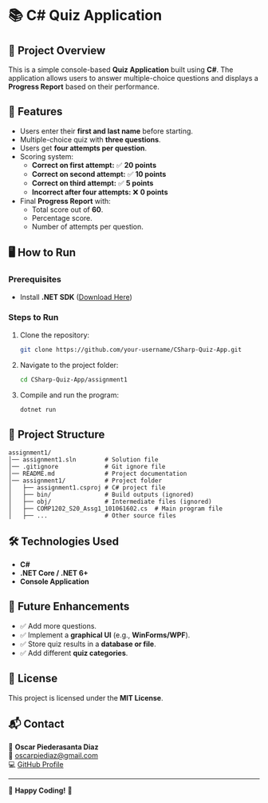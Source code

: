 # 📚 C# Quiz Application

## 📝 Project Overview
This is a simple console-based **Quiz Application** built using **C#**. The application allows users to answer multiple-choice questions and displays a **Progress Report** based on their performance.

## 🚀 Features
- Users enter their **first and last name** before starting.
- Multiple-choice quiz with **three questions**.
- Users get **four attempts per question**.
- Scoring system:
  - **Correct on first attempt:** ✅ **20 points**
  - **Correct on second attempt:** ✅ **10 points**
  - **Correct on third attempt:** ✅ **5 points**
  - **Incorrect after four attempts:** ❌ **0 points**
- Final **Progress Report** with:
  - Total score out of **60**.
  - Percentage score.
  - Number of attempts per question.

## 🖥️ How to Run
### **Prerequisites**
- Install **.NET SDK** ([Download Here](https://dotnet.microsoft.com/en-us/download))

### **Steps to Run**
1. Clone the repository:
   ```sh
   git clone https://github.com/your-username/CSharp-Quiz-App.git
   ```
2. Navigate to the project folder:
   ```sh
   cd CSharp-Quiz-App/assignment1
   ```
3. Compile and run the program:
   ```sh
   dotnet run
   ```

## 📂 Project Structure
```
assignment1/
│── assignment1.sln        # Solution file
│── .gitignore             # Git ignore file
│── README.md              # Project documentation
│── assignment1/           # Project folder
│   ├── assignment1.csproj # C# project file
│   ├── bin/               # Build outputs (ignored)
│   ├── obj/               # Intermediate files (ignored)
│   ├── COMP1202_S20_Assg1_101061602.cs  # Main program file
│   ├── ...                # Other source files
```

## 🛠️ Technologies Used
- **C#**
- **.NET Core / .NET 6+**
- **Console Application**

## 📌 Future Enhancements
- ✅ Add more questions.
- ✅ Implement a **graphical UI** (e.g., **WinForms/WPF**).
- ✅ Store quiz results in a **database or file**.
- ✅ Add different **quiz categories**.

## 📜 License
This project is licensed under the **MIT License**.

## 📬 Contact
👤 **Oscar Piederasanta Diaz**  
📧 [oscarpiediaz@gmail.com](mailto:oscarpiediaz@gmail.com)  
💻 [GitHub Profile](https://github.com/oHastee)

---

🎯 **Happy Coding!** 🚀
